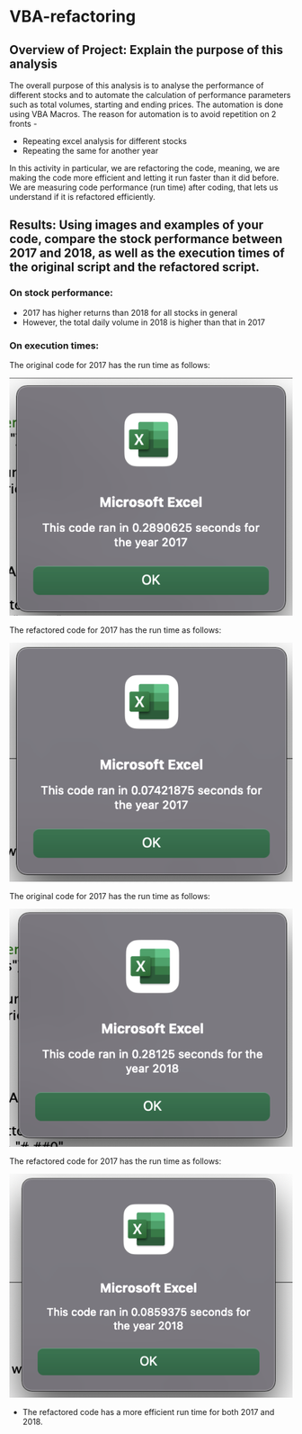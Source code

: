 # VBA-refactoring

## Overview of Project: Explain the purpose of this analysis
The overall purpose of this analysis is to analyse the performance of different stocks and to automate the calculation of performance parameters such as total volumes, starting and ending prices. The automation is done using VBA Macros. The reason for automation is to avoid repetition on 2 fronts -
* Repeating excel analysis for different stocks
* Repeating the same for another year

In this activity in particular, we are refactoring the code, meaning, we are making the code more efficient and letting it run faster than it did before. We are measuring code performance (run time) after coding, that lets us understand if it is refactored efficiently.

## Results: Using images and examples of your code, compare the stock performance between 2017 and 2018, as well as the execution times of the original script and the refactored script.
### On stock performance:
* 2017 has higher returns than 2018 for all stocks in general
* However, the total daily volume in 2018 is higher than that in 2017

### On execution times:
The original code for 2017 has the run time as follows:

![OGcode_2017_runtime](https://github.com/preerit/VBA-refactoring/blob/main/OGcode_2017_runtime.png)

The refactored code for 2017 has the run time as follows:

![VBA_Challenge_2017](https://github.com/preerit/VBA-refactoring/blob/main/VBA_Challenge_2017.png)

The original code for 2017 has the run time as follows:

![OGcode_2018_runtime](https://github.com/preerit/VBA-refactoring/blob/main/OGcode_2018_runtime.png)

The refactored code for 2017 has the run time as follows:

![VBA_Challenge_2018](https://github.com/preerit/VBA-refactoring/blob/main/VBA_Challenge_2018.png)

* The refactored code has a more efficient run time for both 2017 and 2018.
